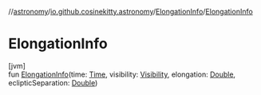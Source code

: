 //[astronomy](../../../index.md)/[io.github.cosinekitty.astronomy](../index.md)/[ElongationInfo](index.md)/[ElongationInfo](-elongation-info.md)

# ElongationInfo

[jvm]\
fun [ElongationInfo](-elongation-info.md)(time: [Time](../-time/index.md), visibility: [Visibility](../-visibility/index.md), elongation: [Double](https://kotlinlang.org/api/latest/jvm/stdlib/kotlin/-double/index.html), eclipticSeparation: [Double](https://kotlinlang.org/api/latest/jvm/stdlib/kotlin/-double/index.html))
